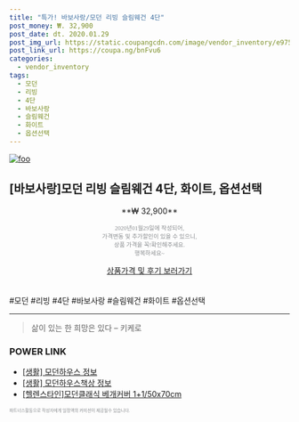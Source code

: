 ```yaml
--- 
title: "특가! 바보사랑/모던 리빙 슬림웨건 4단" 
post_money: ₩. 32,900 
post_date: dt. 2020.01.29 
post_img_url: https://static.coupangcdn.com/image/vendor_inventory/e975/f141609ee2a920aeaa001c0a52bfb28b5f1f857106f377c095d2bad5235d.jpg 
post_link_url: https://coupa.ng/bnFvu6 
categories: 
  - vendor_inventory 
tags: 
  - 모던 
  - 리빙 
  - 4단 
  - 바보사랑 
  - 슬림웨건 
  - 화이트 
  - 옵션선택 
--- 
```

[![foo](https://static.coupangcdn.com/image/vendor_inventory/e975/f141609ee2a920aeaa001c0a52bfb28b5f1f857106f377c095d2bad5235d.jpg)](https://coupa.ng/bnFvu6) 

## [바보사랑]모던 리빙 슬림웨건 4단, 화이트, 옵션선택 
<p style="text-align: center;">**₩ 32,900**</p> 
<p style="text-align: center;"><span style="color: #898c8f; font-family: Georgia,Times,serif; font-size: 0.75em;">2020년01월29일에 작성되어, <br>가격변동 및 추가할인이 있을 수 있으니,<br> 상품 가격을 꼭!확인해주세요.<br>행복하세요~</span> 
</p>	 
<div markdown="0" style="text-align: center;"><a href="https://coupa.ng/bnFvu6" class="btn btn--success">상품가격 및 후기 보러가기</a></div> 
<br><br> 
  #모던 #리빙 #4단 #바보사랑 #슬림웨건 #화이트 #옵션선택 
<hr> 

> 삶이 있는 한 희망은 있다  – 키케로 


### POWER LINK

* <a href="https://blog.naver.com/santokki14/221764173222" target="_blank"> [생활] 모던하우스 정보 </a>
* <a href="https://blog.naver.com/sakai111/221770510226" target="_blank"> [생활] 모던하우스책상 정보 </a>
* <a href="https://blog.naver.com/santokki14/221785848484" target="_blank">[헬렌스타인]모던클래식 베개커버 1+1/50x70cm</a>

<span style="color: #898c8f; font-family: Georgia,Times,serif; font-size: 0.55em;">파트너스활동으로 작성자에게 일정액의 커미션이 제공될수 있습니다.</span> 
